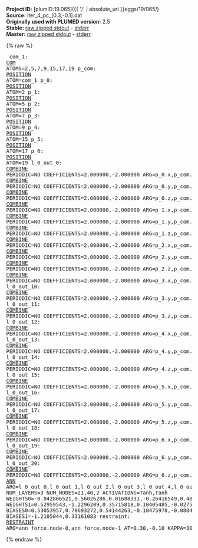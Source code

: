 **Project ID:** [plumID:19.065]({{ '/' | absolute_url }}eggs/19/065/)  
**Source:** iter_4_pc_[0.3,-0.1].dat  
**Originally used with PLUMED version:** 2.5  
**Stable:** [raw zipped stdout](iter_4_pc_[0.3,-0.1].dat.plumed.stdout.txt.zip) - [stderr](iter_4_pc_[0.3,-0.1].dat.plumed.stderr)  
**Master:** [raw zipped stdout](iter_4_pc_[0.3,-0.1].dat.plumed_master.stdout.txt.zip) - [stderr](iter_4_pc_[0.3,-0.1].dat.plumed_master.stderr)  

{% raw %}<pre>
com_1: <a href="https://plumed.github.io/doc-master/user-doc/html/_c_o_m.html">COM</a> ATOMS=2,5,7,9,15,17,19
p_com: <a href="https://plumed.github.io/doc-master/user-doc/html/_p_o_s_i_t_i_o_n.html">POSITION</a> ATOM=com_1
p_0: <a href="https://plumed.github.io/doc-master/user-doc/html/_p_o_s_i_t_i_o_n.html">POSITION</a> ATOM=2
p_1: <a href="https://plumed.github.io/doc-master/user-doc/html/_p_o_s_i_t_i_o_n.html">POSITION</a> ATOM=5
p_2: <a href="https://plumed.github.io/doc-master/user-doc/html/_p_o_s_i_t_i_o_n.html">POSITION</a> ATOM=7
p_3: <a href="https://plumed.github.io/doc-master/user-doc/html/_p_o_s_i_t_i_o_n.html">POSITION</a> ATOM=9
p_4: <a href="https://plumed.github.io/doc-master/user-doc/html/_p_o_s_i_t_i_o_n.html">POSITION</a> ATOM=15
p_5: <a href="https://plumed.github.io/doc-master/user-doc/html/_p_o_s_i_t_i_o_n.html">POSITION</a> ATOM=17
p_6: <a href="https://plumed.github.io/doc-master/user-doc/html/_p_o_s_i_t_i_o_n.html">POSITION</a> ATOM=19
l_0_out_0: <a href="https://plumed.github.io/doc-master/user-doc/html/_c_o_m_b_i_n_e.html">COMBINE</a> PERIODIC=NO COEFFICIENTS=2.000000,-2.000000 ARG=p_0.x,p_com.x
l_0_out_1: <a href="https://plumed.github.io/doc-master/user-doc/html/_c_o_m_b_i_n_e.html">COMBINE</a> PERIODIC=NO COEFFICIENTS=2.000000,-2.000000 ARG=p_0.y,p_com.y
l_0_out_2: <a href="https://plumed.github.io/doc-master/user-doc/html/_c_o_m_b_i_n_e.html">COMBINE</a> PERIODIC=NO COEFFICIENTS=2.000000,-2.000000 ARG=p_0.z,p_com.z
l_0_out_3: <a href="https://plumed.github.io/doc-master/user-doc/html/_c_o_m_b_i_n_e.html">COMBINE</a> PERIODIC=NO COEFFICIENTS=2.000000,-2.000000 ARG=p_1.x,p_com.x
l_0_out_4: <a href="https://plumed.github.io/doc-master/user-doc/html/_c_o_m_b_i_n_e.html">COMBINE</a> PERIODIC=NO COEFFICIENTS=2.000000,-2.000000 ARG=p_1.y,p_com.y
l_0_out_5: <a href="https://plumed.github.io/doc-master/user-doc/html/_c_o_m_b_i_n_e.html">COMBINE</a> PERIODIC=NO COEFFICIENTS=2.000000,-2.000000 ARG=p_1.z,p_com.z
l_0_out_6: <a href="https://plumed.github.io/doc-master/user-doc/html/_c_o_m_b_i_n_e.html">COMBINE</a> PERIODIC=NO COEFFICIENTS=2.000000,-2.000000 ARG=p_2.x,p_com.x
l_0_out_7: <a href="https://plumed.github.io/doc-master/user-doc/html/_c_o_m_b_i_n_e.html">COMBINE</a> PERIODIC=NO COEFFICIENTS=2.000000,-2.000000 ARG=p_2.y,p_com.y
l_0_out_8: <a href="https://plumed.github.io/doc-master/user-doc/html/_c_o_m_b_i_n_e.html">COMBINE</a> PERIODIC=NO COEFFICIENTS=2.000000,-2.000000 ARG=p_2.z,p_com.z
l_0_out_9: <a href="https://plumed.github.io/doc-master/user-doc/html/_c_o_m_b_i_n_e.html">COMBINE</a> PERIODIC=NO COEFFICIENTS=2.000000,-2.000000 ARG=p_3.x,p_com.x
l_0_out_10: <a href="https://plumed.github.io/doc-master/user-doc/html/_c_o_m_b_i_n_e.html">COMBINE</a> PERIODIC=NO COEFFICIENTS=2.000000,-2.000000 ARG=p_3.y,p_com.y
l_0_out_11: <a href="https://plumed.github.io/doc-master/user-doc/html/_c_o_m_b_i_n_e.html">COMBINE</a> PERIODIC=NO COEFFICIENTS=2.000000,-2.000000 ARG=p_3.z,p_com.z
l_0_out_12: <a href="https://plumed.github.io/doc-master/user-doc/html/_c_o_m_b_i_n_e.html">COMBINE</a> PERIODIC=NO COEFFICIENTS=2.000000,-2.000000 ARG=p_4.x,p_com.x
l_0_out_13: <a href="https://plumed.github.io/doc-master/user-doc/html/_c_o_m_b_i_n_e.html">COMBINE</a> PERIODIC=NO COEFFICIENTS=2.000000,-2.000000 ARG=p_4.y,p_com.y
l_0_out_14: <a href="https://plumed.github.io/doc-master/user-doc/html/_c_o_m_b_i_n_e.html">COMBINE</a> PERIODIC=NO COEFFICIENTS=2.000000,-2.000000 ARG=p_4.z,p_com.z
l_0_out_15: <a href="https://plumed.github.io/doc-master/user-doc/html/_c_o_m_b_i_n_e.html">COMBINE</a> PERIODIC=NO COEFFICIENTS=2.000000,-2.000000 ARG=p_5.x,p_com.x
l_0_out_16: <a href="https://plumed.github.io/doc-master/user-doc/html/_c_o_m_b_i_n_e.html">COMBINE</a> PERIODIC=NO COEFFICIENTS=2.000000,-2.000000 ARG=p_5.y,p_com.y
l_0_out_17: <a href="https://plumed.github.io/doc-master/user-doc/html/_c_o_m_b_i_n_e.html">COMBINE</a> PERIODIC=NO COEFFICIENTS=2.000000,-2.000000 ARG=p_5.z,p_com.z
l_0_out_18: <a href="https://plumed.github.io/doc-master/user-doc/html/_c_o_m_b_i_n_e.html">COMBINE</a> PERIODIC=NO COEFFICIENTS=2.000000,-2.000000 ARG=p_6.x,p_com.x
l_0_out_19: <a href="https://plumed.github.io/doc-master/user-doc/html/_c_o_m_b_i_n_e.html">COMBINE</a> PERIODIC=NO COEFFICIENTS=2.000000,-2.000000 ARG=p_6.y,p_com.y
l_0_out_20: <a href="https://plumed.github.io/doc-master/user-doc/html/_c_o_m_b_i_n_e.html">COMBINE</a> PERIODIC=NO COEFFICIENTS=2.000000,-2.000000 ARG=p_6.z,p_com.z
ann_force: <a href="https://plumed.github.io/doc-master/user-doc/html/_a_n_n.html">ANN</a> ARG=l_0_out_0,l_0_out_1,l_0_out_2,l_0_out_3,l_0_out_4,l_0_out_5,l_0_out_6,l_0_out_7,l_0_out_8,l_0_out_9,l_0_out_10,l_0_out_11,l_0_out_12,l_0_out_13,l_0_out_14,l_0_out_15,l_0_out_16,l_0_out_17,l_0_out_18,l_0_out_19,l_0_out_20 NUM_LAYERS=3 NUM_NODES=21,40,2 ACTIVATIONS=Tanh,Tanh  WEIGHTS0=-0.042806521,0.56026286,0.01688331,-0.26416549,0.48448327,0.10582075,-0.18304017,-0.083901323,0.16539259,-0.016922936,-0.37139818,0.22154054,-0.032267559,-0.0017537589,0.25807095,0.41040054,-0.051513676,0.086060122,0.26571432,-0.53647584,-0.020666065,-0.39037821,0.65676033,-0.34114856,-0.034531318,0.30079514,-0.075692631,0.017226692,-0.24342038,-0.15644741,0.14187694,-0.5894264,0.41671559,0.5151791,-0.86795419,0.6291247,-0.10772899,0.23323819,-0.33919409,-0.12845139,0.71675068,-0.28746426,0.61935794,-0.21669386,0.16522895,0.57438058,0.060581692,0.37951085,-0.35045868,-0.17871648,-0.22894497,-0.25367627,-0.0084908735,0.364438,0.11297631,0.23573317,0.26852959,-0.53542411,-0.4542805,0.06606169,-0.53374171,-0.078151107,0.18462013,-0.23786601,-0.52886695,0.00078827544,-0.063153476,0.12369215,0.63221538,-0.39583594,-0.41358235,-0.8943041,0.26286536,0.61220837,-0.49655852,0.65164983,0.059523758,0.28373295,-0.36011454,-0.10193082,-0.024043506,-0.14441663,-0.2412079,0.56532377,0.10831822,-0.11551677,0.29046214,-0.065161318,0.21410783,-0.075582936,-0.3415716,-0.36431304,-0.31508863,-0.045123927,-0.10783011,-0.01360664,0.20107347,0.12825532,0.4074901,-0.21630163,-0.32670474,-0.1488328,0.18936487,0.13053986,0.18484907,0.12825818,-0.22596978,0.1012718,-0.55251008,-0.42379045,-0.15112583,0.061540872,0.068785168,-0.046559263,0.036948387,-0.31612164,0.2191835,-0.33057603,0.087902449,-0.24771303,0.10417183,0.25627875,-0.23999989,0.16590518,0.2429678,-0.031951565,-0.17322965,-0.57291973,0.26382449,-0.014179773,0.25371912,0.17052342,-0.13789672,-0.15952274,-0.044173542,-0.29079553,0.25637838,-0.54280591,0.31768176,0.70380509,-0.46521434,0.26528233,-0.46127984,0.19321176,-0.12792633,0.12378923,0.42488331,-0.5395689,0.18327838,-0.31243634,-0.19001321,0.16074218,-0.29410744,-0.10529304,0.050570499,-0.23784065,0.47249365,-0.079627521,0.13649862,-0.66894066,0.27467281,-0.26359478,0.71466434,-0.19800606,0.31051975,0.28960094,-0.0089972932,0.080979079,0.067582123,0.11174589,-0.33475643,0.32963017,-0.12402081,0.083199605,-0.16335298,0.039991334,0.12329804,0.10312368,-0.019828277,0.31939533,0.13186871,-0.20522013,0.40713754,0.14760526,-0.10553657,0.17529295,0.19901271,0.31858957,-0.086228706,-0.06383124,0.30028021,-0.13990743,0.12410922,-0.3090381,-0.33165032,0.48366931,0.38576308,0.23615988,-0.081154846,-0.23712961,-0.20477355,0.081017993,-0.35994789,0.0032072202,0.12806582,0.29094768,0.12980683,-0.075085416,0.0015141479,-0.34371364,-0.022159239,0.32889333,0.16789468,0.027431743,0.0903714,0.035626978,-0.060891315,-0.089544646,0.073478468,-0.080945343,-0.20763986,0.17697743,0.13914952,0.082240812,-0.35155708,0.34339908,0.28230873,-0.2225346,-0.11269013,-0.18344676,0.095422886,0.50225258,0.13339868,-0.17072697,0.49628487,-0.014706603,0.25138909,-0.33034578,-0.16090772,-0.21127464,-0.57506752,-0.15783489,-0.33082598,-0.53338897,-0.39303145,-0.17154878,0.1639884,0.33953339,0.10074487,0.52666074,-0.24413949,-0.094582841,-0.13271564,-0.26749942,0.0033233699,0.12854786,0.11271952,-0.053460933,-0.0053524063,0.014148967,0.15984488,0.3076964,-0.010148078,0.18473724,0.011830566,-0.10687578,0.41480637,-0.15638174,0.24489994,-0.20504671,0.31582794,-0.20116429,-0.067678206,-0.76358676,-0.33513799,-0.21135816,-0.15678252,-0.41729572,0.10480531,0.01062082,-0.078686237,-0.34388635,0.6720137,0.54532528,0.068229452,0.82071126,0.12051679,-0.068588294,-0.35867327,-0.1751795,-0.12254197,-0.72320002,-0.50610954,-0.1471507,-0.33934528,-0.030868314,0.3162345,0.22753912,0.21584412,0.4191142,-0.080298401,0.090183944,0.12384161,0.1098377,-0.11991044,-0.00088071451,-0.15919216,-0.22829136,-0.083340019,0.11550298,-0.023416756,-0.096153468,0.36279905,-0.027990991,0.21534768,-0.08338397,-0.18373908,-0.030750049,0.099680297,0.085606068,0.11611035,-0.0037274947,-0.16382556,-0.18326488,-0.043692835,-0.23116212,-0.19416262,-0.080115467,0.024522003,0.020262411,-0.15886013,-0.045723528,-0.088546701,0.25116694,0.072796591,0.075302236,-0.0076964381,-0.00023111394,-0.01293663,0.32117641,0.021452649,-0.16131544,-0.32348391,0.15938626,-0.05870007,0.22209184,-0.16303702,0.28921038,0.2430941,0.35065731,-0.21525778,0.17201345,-0.28208399,-0.17790478,0.15226835,0.16953216,0.13244534,0.18165435,-0.29431194,0.20195475,-0.30834374,-0.29975465,-0.23043188,0.26468101,0.178782,0.31783131,-0.25235412,0.29555592,-0.070747502,-0.00046732317,-0.17165396,-0.08970391,0.18011008,0.17972244,-0.31875113,-0.065406889,-0.0688577,-0.15707339,0.2297259,0.21421525,-0.38582048,0.40465063,0.17873108,-0.2289612,-0.23668291,0.19572701,-0.26357585,0.073759325,0.20319058,-0.26381251,0.1099337,0.0134127,-0.074669242,-0.20027903,-0.30794662,0.0091574192,0.048370533,-0.14725535,-0.18238512,0.44490322,0.57242817,0.19477449,0.15679523,0.1430559,-0.034150403,-0.14472109,0.079892091,-0.11348768,0.0049284026,-0.23493174,-0.12311117,0.37818918,0.52431142,0.25264946,-0.53865194,-0.83183146,-0.20404235,-0.27771354,-0.35761878,-0.26235154,0.3660219,-0.31520668,0.041808799,0.34009403,0.0026396932,0.42019358,0.13882129,-0.14198132,-0.19647764,0.06409324,0.258549,-0.26472345,0.046133436,0.3722553,0.21235183,0.14530647,0.49650398,-0.26044971,0.035270527,0.62472951,-0.27556208,-0.17721282,0.15010998,0.18476647,0.22988524,-0.1315078,-0.23847923,-0.41417909,-0.083080538,-0.33399525,0.037291296,-0.15858488,0.22513406,-0.0022475773,0.095700875,0.10782101,-0.010800249,-0.20701684,0.10432407,-0.044502269,0.33502856,-0.22220889,-0.30065784,0.54531795,0.75759977,0.20650215,-0.011747635,0.2490357,0.12773924,-0.23561946,-0.25985143,0.073178701,-0.16969329,-0.76481909,0.44380414,-0.66811502,-0.9257139,-0.2367062,0.11890548,0.35142595,-0.059129842,0.45682523,0.72346234,0.18471418,0.15761885,0.29396689,-0.32749385,0.097292431,-0.040034451,-0.11223614,-0.1866325,0.10576034,-0.24717492,0.045627534,0.11037467,-0.43374002,-0.012526048,-0.32992542,0.06523788,0.0042057638,-0.032075297,-0.33229545,0.0021234488,0.18752193,0.28400233,0.33828917,0.1518738,0.017188029,0.77585107,0.48387727,-0.16316339,-0.17446537,0.27253827,-0.080301084,0.033810809,0.016359925,0.10250399,0.3065685,0.32522434,0.093930706,-0.67503846,-0.39314812,-0.31179756,-0.31408685,-0.17035861,-0.018301291,0.12159173,-0.60906637,-0.3205688,-0.15496957,-0.29075667,-0.086715557,0.19701923,-0.19570507,0.24524024,0.21758613,-0.072101787,-0.13161494,-0.20476812,-0.094194077,0.011192925,0.30949071,0.82218874,0.41032264,0.41707087,0.53205085,-0.2147008,-0.29205063,0.52362543,-0.25394753,-0.27080402,0.22491816,-0.24211766,0.1426301,-0.087859385,-0.056924794,0.30101955,-0.19413665,-0.1068892,-0.55206615,0.56013507,0.1596072,0.54277778,-0.55244678,-0.10539012,0.24549361,-0.48579061,-0.051378377,-0.24381803,-0.16138299,-0.03083458,0.11165892,-0.34277317,0.26494744,0.41187048,-0.16779637,-0.12730744,0.25120288,-0.13481693,-0.025716253,-0.11541562,0.090601623,0.13178453,0.18094294,-0.025230056,-0.39409766,-0.089027442,-0.26359642,-0.06493558,0.034712393,-0.26328573,0.40905893,0.3954677,0.12350997,-0.22892092,0.1077706,-0.38126203,0.14388043,-0.10687243,0.19059691,0.091005869,-0.1954017,0.12657674,-0.2916528,-0.24988341,-0.26027387,-0.09249457,-0.37879404,-0.10499894,0.36843115,0.10757826,-0.18076693,0.43898702,0.10991277,-0.23855613,0.04417266,0.16842423,-0.073604189,0.020444915,-0.11760045,0.24206856,-0.18454997,0.28431758,-0.29109272,-0.5744046,0.21367827,0.4060277,-0.36618954,-0.18020776,0.18780486,0.16280064,0.023664253,0.44578898,0.34791926,-0.37834486,0.033535976,-0.13846733,-0.10205658,-0.1413071,-0.1983017,-0.13960475,0.10327879,-0.27565333,-0.14262253,-0.19094777,0.13798726,-0.056284092,-0.19634332,-0.34963536,-0.028257558,-0.3008683,-0.23021495,0.2455578,0.32679868,-0.1040905,0.24238639,0.25497338,-0.036835637,-0.058280919,-0.052159652,0.17874971,-0.18819395,-0.42011204,-0.42763266,0.31270558,0.5511654,0.34987861,-0.58302486,-0.53411591,0.30938146,-0.20632985,-0.28940406,0.32386816,-0.17974427,0.17344528,-0.14084603,-0.17622347,0.11655033,-0.20492522,0.45112506,0.16794138,-0.4655737,0.32413548,-0.37114576,-0.32075685,0.18019012,-0.097836532,0.11440606,-0.04774677,-0.046945084,0.3204765,-0.44341841,0.062079582,0.24555774,0.017101811,0.27014196,-0.058258798,-0.074345902,-0.049147636,-0.16639498,-0.21044759,-0.07914678,-0.050622646,0.23080394,0.22657712,0.11290851,0.14089529,-0.32078746,-0.066456914,0.0095302425,0.14657536,0.21144535,0.20838009,-0.12339406,-0.38464454,0.026626341,-0.12664452,0.28932878,-0.090288766,0.0018987618,0.19994712,-0.41962233,0.25498092,0.22591251,0.29516426,0.065436855,0.25583029,0.10407926,0.080893211,-0.23992875,0.06222802,-0.0258047,-0.13651913,-0.023574388,0.26671466,0.053663701,-0.34544349,-0.32628536,0.040637504,0.16275845,0.24698067,-0.13397509,-0.3381083,-0.24843916,-0.34322712,0.12203954,0.3166821,0.040484589,0.44521731,0.37187523,-0.24009925,-0.01999538,0.049052771,0.34829417,-0.16025111,-0.21604568,-0.03060887,-0.1505409,-0.028016355,0.20056835,0.12901968,0.26030973,-0.34542838,-0.46776509,-0.2584129,-0.084544756,-0.016620275,0.037401408,0.15397565,-0.0035321864,0.20318215,-0.46249819,0.27012983,-0.13670245,-0.28126726,0.33799747,-0.24561104,-0.14525728,-0.11550434,0.42511114,-0.19053052,-0.12108562,0.067519337,0.18164296,0.30132648,0.15568921,-0.06627249,0.35456964,-0.38960162,-0.10484055,-0.4964906,-0.56268787,0.15248108,0.29818827,0.50292438,-0.5404042,-0.47738448,-0.19644272,-0.074991487,-0.36228898,-0.054592699,0.4505161,-0.25756049,0.026466951,-0.19252576,0.1731185,0.13413918,-0.16659407,-0.10145751,0.42760271,0.10513528,0.41574982,0.43250847,0.33519843,-0.27082691,0.043799985,0.46307552,-0.10373595,-0.2834785,0.073409684,0.1012372,-0.38255435,-0.0034063004,-0.087074988,0.24835609,0.14689614,-0.34076378,-0.034952778,0.21959516,0.14921126,0.18026443,0.17579924,0.14727932,0.097916439,0.22364962,0.13219056,-0.24802211,0.018601576,-0.14052282,0.14848588 WEIGHTS1=0.52959543,-1.2296209,0.35715818,0.10405485,-0.027511381,-0.11721613,-0.80126458,1.4844182,0.23119116,-0.014381059,-0.13307662,-0.83328342,0.17152989,-1.168738,-0.22557881,-0.23346478,0.053980708,0.18371859,0.04239722,1.3238813,0.53556025,-0.12676451,1.28039,-0.16156816,0.09163297,-0.48959586,1.453233,0.10734152,0.2366229,-0.70744616,-0.32630336,-1.6746795,-0.3174839,0.082759008,0.21313542,0.33556131,-0.27888492,-0.34913549,0.0072957114,0.29834336,0.41441065,0.24251138,1.0706794,1.4913297,0.64053226,-0.58315909,0.55690873,0.096441887,0.34096959,-0.63329059,-0.2021735,-0.33802852,0.20412275,0.22402591,0.36323407,0.24870257,0.34220636,-0.35126457,0.44216552,0.15412442,0.41380593,0.34548315,0.13792576,-0.48666334,1.105698,-0.88209236,0.29133874,-0.46685025,0.44198051,-0.24522793,0.16075145,0.015575628,-0.740695,0.010756316,0.27796811,0.87219346,0.72375745,-1.0984987,0.76014763,0.27495059  BIASES0=0.53053957,0.70693272,0.54144263,-0.10475978,-0.088408701,-0.23236126,0.46507812,0.75107533,-0.079490602,0.007993021,-0.033421274,0.50189036,-0.058615614,0.83022928,-0.019707881,0.15816019,-0.0352729,0.306905,0.13125038,0.9366889,0.52740508,0.041419633,-0.88790929,0.017633246,0.52855837,-0.74023581,0.8991667,0.016665388,0.3555097,-0.58982301,-0.0025021145,-0.73426467,0.46108055,-0.039937753,-0.12604596,-0.2699815,-0.2938334,-0.071959145,-0.30467591,-0.14858229 BIASES1=-1.2105044,0.33161083
restraint: <a href="https://plumed.github.io/doc-master/user-doc/html/_r_e_s_t_r_a_i_n_t.html">RESTRAINT</a> ARG=ann_force.node-0,ann_force.node-1 AT=0.30,-0.10 KAPPA=3000,3000
</pre>{% endraw %}
